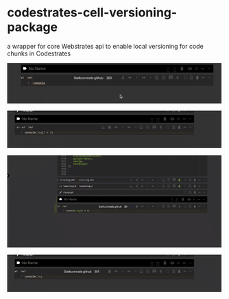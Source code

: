 # codestrates-cell-versioning-package
a wrapper for core Webstrates api to enable local versioning for code chunks in Codestrates 


![Changing navigation scent](change-artefact.gif)

![Launching localised mode for traveling within code paragraph](enter-versioning-mode.gif)

![Using vis interface to navigate through history](navigate-vis.gif)

![Interface for modular (1 op only) and fast/cardinal (default is 5 ops) navigation](navigation-default.gif)
